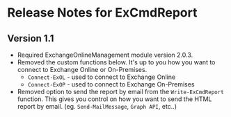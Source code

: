 # Release Notes for ExCmdReport

## Version 1.1

- Required ExchangeOnlineManagement module version 2.0.3.
- Removed the custom functions below. It's up to you how you want to connect to Exchange Online or On-Premises.
  - `Connect-ExOL` - used to connect to Exchange Online
  - `Connect-ExOP` - used to connect to Exchange On-Premises
- Removed option to send the report by email from the `Write-ExCmdReport` function. This gives you control on how you want to send the HTML report by email. (eg. `Send-MailMessage`, `Graph API`, etc..)
